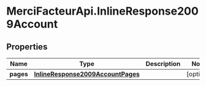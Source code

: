 # MerciFacteurApi.InlineResponse2009Account

## Properties
Name | Type | Description | Notes
------------ | ------------- | ------------- | -------------
**pages** | [**InlineResponse2009AccountPages**](InlineResponse2009AccountPages.md) |  | [optional] 
